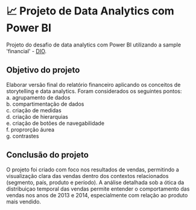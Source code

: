 
# 📈 Projeto de Data Analytics com Power BI

Projeto do desafio de data analytics com Power BI utilizando a sample 'financial' - [DIO](https://www.dio.me/).


## Objetivo do projeto
Elaborar versão final do relatório financeiro aplicando os conceitos de storytelling e data analytics. Foram considerados os seguintes pontos:<br>
      a. agrupamento de dados<br>
      b. compartimentação de dados<br>
      c. criação de medidas<br>
      d. criação de hierarquias<br>
      e. criação de botões de navegabilidade<br>
      f. proprorção áurea<br>
      g. contrastes<br>
      

## Conclusão do projeto
O projeto foi criado com foco nos resultados de vendas, permitindo a visualização clara das vendas dentro dos contextos relacionados (segmento, país, produto e período). A análise detalhada sob a ótica da distribuiçao temporal das vendas permite entender o comportamento das vendas nos anos de 2013 e 2014, especialmente com relação ao produto mais vendido.

     
